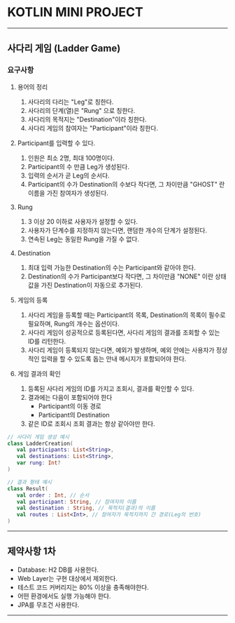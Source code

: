 # KOTLIN MINI PROJECT

---

## 사다리 게임 (Ladder Game)

### 요구사항

1. 용어의 정리
   1. 사다리의 다리는 "Leg"로 칭한다.
   2. 사다리의 단계(열)은 "Rung" 으로 칭한다.
   3. 사다리의 목적지는 "Destination"이라 칭한다.
   4. 사다리 게임의 참여자는 "Participant"이라 칭한다.

2. Participant를 입력할 수 있다.
   1. 인원은 최소 2명, 최대 100명이다.
   2. Participant의 수 만큼 Leg가 생성된다.
   3. 입력의 순서가 곧 Leg의 순서다.
   4. Participant의 수가 Destination의 수보다 작다면, 그 차이만큼 "GHOST" 란 이름을 가진 참여자가 생성된다.

3. Rung
   1. 3 이상 20 이하로 사용자가 설정할 수 있다.
   2. 사용자가 단계수를 지정하지 않는다면, 랜덤한 개수의 단계가 설정된다.
   3. 연속된 Leg는 동일한 Rung을 가질 수 없다.

4. Destination
   1. 최대 입력 가능한 Destination의 수는 Participant와 같아야 한다.
   2. Destination의 수가 Participant보다 작다면, 그 차이만큼 "NONE" 이란 상태값을 가진 Destination이 자동으로 추가된다.

5. 게임의 등록
   1. 사다리 게임을 등록할 때는 Participant의 목록, Destination의 목록이 필수로 필요하며, Rung의 개수는 옵션이다.
   2. 사다리 게임이 성공적으로 등록된다면, 사다리 게임의 결과를 조회할 수 있는 ID를 리턴한다.
   3. 사다리 게임이 등록되지 않는다면, 예외가 발생하며, 예외 안에는 사용자가 정상적인 입력을 할 수 있도록 돕는 안내 메시지가 포함되어야 한다.

6. 게임 결과의 확인
   1. 등록된 사다리 게임의 ID를 가지고 조회시, 결과를 확인할 수 있다.
   2. 결과에는 다음이 포함되어야 한다
      - Participant의 이동 경로
      - Participant의 Destination
   3. 같은 ID로 조회시 조회 결과는 항상 같아야만 한다.

```kotlin
// 사다리 게임 생성 예시
class LadderCreation(
   val participants: List<String>,
   val destinations: List<String>,
   var rung: Int?
)

// 결과 형태 예시
class Result(
   val order : Int, // 순서
   val participant: String, // 참여자의 이름
   val destination : String, // 목적지(결과)의 이름
   val routes : List<Int>, // 참여자가 목적지까지 간 경로(Leg의 번호)
)
```
---

## 제약사항 1차
- Database: H2 DB를 사용한다.
- Web Layer는 구현 대상에서 제외한다.
- 테스트 코드 커버리지는 80% 이상을 충족해야한다.
- 어떤 환경에서도 실행 가능해야 한다.
- JPA를 무조건 사용한다.

---

